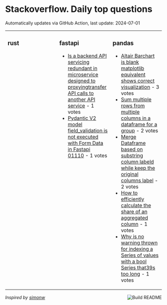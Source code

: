 # Stackoverflow. Daily top questions 

Automatically updates via GitHub Action, last update: <!-- date starts -->2024-07-01<!-- date ends -->


<table><tr><td valign="top" width="33%">

### rust
<!-- rust starts -->

<!-- rust ends -->
</td><td valign="top" width="34%">


### fastapi
<!-- fastapi starts -->
* [Is a backend API servicing redundant in microservice designed to proxyingtransfer API calls to another API service](https://stackoverflow.com/questions/78691524/is-a-backend-api-servicing-redundant-in-microservice-designed-to-proxying-tran) - 1 votes
* [Pydantic V2 model field_validation is not executed with Form Data in Fastapi 01110](https://stackoverflow.com/questions/78690676/pydantic-v2-model-field-validation-is-not-executed-with-form-data-in-fastapi-0-1) - 1 votes
<!-- fastapi ends -->
</td><td valign="top" width="34%">


### pandas
<!-- pandas starts -->
* [Altair Barchart is blank matplotlib equivalent shows correct visualization](https://stackoverflow.com/questions/78688703/altair-barchart-is-blank-matplotlib-equivalent-shows-correct-visualization) - 3 votes
* [Sum multiple rows from multiple columns in a dataframe for a group](https://stackoverflow.com/questions/78692139/sum-multiple-rows-from-multiple-columns-in-a-dataframe-for-a-group) - 2 votes
* [Merge Dataframe based on substring column labeld while keep the original columns label](https://stackoverflow.com/questions/78692255/merge-dataframe-based-on-substring-column-labeld-while-keep-the-original-columns) - 2 votes
* [How to efficiently calculate the share of an aggregated column](https://stackoverflow.com/questions/78693052/how-to-efficiently-calculate-the-share-of-an-aggregated-column) - 1 votes
* [Why is no warning thrown for indexing a Series of values with a bool Series that39s too long](https://stackoverflow.com/questions/78692950/why-is-no-warning-thrown-for-indexing-a-series-of-values-with-a-bool-series-that) - 1 votes
<!-- pandas ends -->
</td></tr></table>

<a href="https://github.com/hp0404/hp0404/actions"><img src="https://github.com/hp0404/hp0404/workflows/Build%20README/badge.svg" align="right" alt="Build README"></a> <p>*Inspired by  [simonw](https://github.com/simonw/simonw)*</p>
